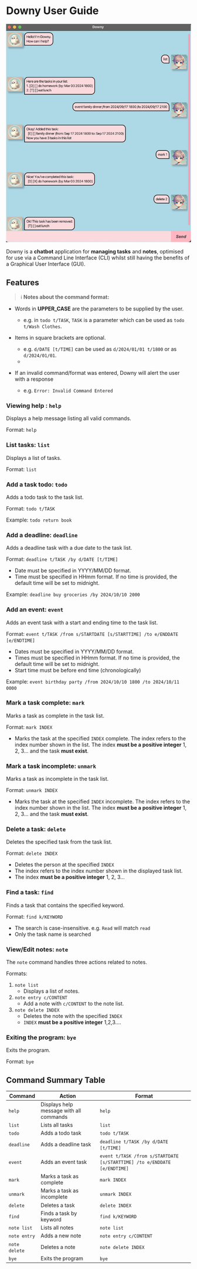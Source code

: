 # Downy User Guide

![Product Screenshot](./Ui.png)

Downy is a **chatbot** application for **managing tasks** and **notes**, optimised for use
via a Command Line Interface (CLI) whilst still having the benefits of a Graphical User
Interface (GUI).

## Features

> ℹ️ **Notes about the command format:**

- Words in **UPPER_CASE** are the parameters to be supplied by the user.
    - e.g. in `todo t/TASK`, `TASK` is a parameter which can be used as `todo t/Wash Clothes`.

- Items in square brackets are optional.
    - e.g. `d/DATE [t/TIME]` can be used as `d/2024/01/01 t/1800` or as `d/2024/01/01`.
    - 
- If an invalid command/format was entered, Downy will alert the user with a response
    - e.g. `Error: Invalid Command Entered`


### Viewing help : `help`

Displays a help message listing all valid commands.

Format: `help`

### List tasks: `list`

Displays a list of tasks.

Format: `list`

### Add a task todo: `todo`

Adds a todo task to the task list.

Format: `todo t/TASK`

Example: `todo return book`

### Add a deadline: `deadline`

Adds a deadline task with a due date to the task list.

Format: `deadline t/TASK /by d/DATE [t/TIME]`

- Date must be specified in YYYY/MM/DD format.
- Time must be specified in HHmm format. If no time is provided, the default time will be set to midnight.

Example: `deadline buy groceries /by 2024/10/10 2000`


### Add an event: `event`

Adds an event task with a start and ending time to the task list.

Format: `event t/TASK /from s/STARTDATE [s/STARTTIME] /to e/ENDDATE [e/ENDTIME]`

- Dates must be specified in YYYY/MM/DD format.
- Times must be specified in HHmm format. If no time is provided, the default time will be set to midnight.
- Start time must be before end time (chronologically)

Example: `event birthday party /from 2024/10/10 1800 /to 2024/10/11 0000`

### Mark a task complete: `mark`

Marks a task as complete in the task list.

Format: `mark INDEX`

- Marks the task at the specified `INDEX` complete. The index refers to the index number shown in the list. The index
**must be a positive integer** 1, 2, 3... and the task **must exist**.

### Mark a task incomplete: `unmark`

Marks a task as incomplete in the task list.

Format: `unmark INDEX`

- Marks the task at the specified `INDEX` incomplete. The index refers to the index number shown in the list. The index
  **must be a positive integer** 1, 2, 3... and the task **must exist**.

### Delete a task: `delete`

Deletes the specified task from the task list.

Format: `delete INDEX`

- Deletes the person at the specified `INDEX`
- The index refers to the index number shown in the displayed task list.
- The index **must be a positive integer** 1, 2, 3...

### Find a task: `find`

Finds a task that contains the specified keyword.

Format: `find k/KEYWORD`

- The search is case-insensitive. e.g. `Read` will match `read`
- Only the task name is searched

### View/Edit notes: `note`

The `note` command handles three actions related to notes.

Formats:
1. `note list`
   - Displays a list of notes.
2. `note entry c/CONTENT`
   - Add a note with `c/CONTENT` to the note list.
3. `note delete INDEX`
   - Deletes the note with the specified `INDEX`
   - `INDEX` **must be a positive integer** 1,2,3....

### Exiting the program: `bye`
Exits the program.

Format: `bye`

## Command Summary Table

| **Command**   | **Action**                              | **Format**                                                               |
|---------------|-----------------------------------------|--------------------------------------------------------------------------|
| `help`        | Displays help message with all commands | `help`                                                                   |
| `list`        | Lists all tasks                         | `list`                                                                   |
| `todo`        | Adds a todo task                        | `todo t/TASK`                                                            |
| `deadline`    | Adds a deadline task                    | `deadline t/TASK /by d/DATE [t/TIME]`                                    |
| `event`       | Adds an event task                      | `event t/TASK /from s/STARTDATE [s/STARTTIME] /to e/ENDDATE [e/ENDTIME]` |
| `mark`        | Marks a task as complete                | `mark INDEX`                                                             |
| `unmark`      | Marks a task as incomplete              | `unmark INDEX`                                                           |
| `delete`      | Deletes a task                          | `delete INDEX`                                                           |
| `find`        | Finds a task by keyword                 | `find k/KEYWORD`                                                         |
| `note list`   | Lists all notes                         | `note list`                                                              |
| `note entry`  | Adds a new note                         | `note entry c/CONTENT`                                                   |
| `note delete` | Deletes a note                          | `note delete INDEX`                                                      |
| `bye`         | Exits the program                       | `bye`                                                                    |
